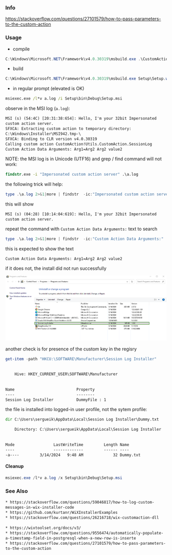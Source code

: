 ### Info

https://stackoverflow.com/questions/27101579/how-to-pass-parameters-to-the-custom-action

### Usage

* compile

```powershell
C:\Windows\Microsoft.NET\Framework\v4.0.30319\msbuild.exe .\CustomAction\CustomAction.csproj /t:clean,compile
```
* build

```powershell
C:\Windows\Microsoft.NET\Framework\v4.0.30319\msbuild.exe Setup\Setup.wixproj
```

* in regular prompt (elevated is OK)

```cmd
msiexec.exe /l*v a.log /i Setup\bin\Debug\Setup.msi
```
observe in the MSI log (`a.log`):

```text
MSI (s) (54:4C) [20:31:38:654]: Hello, I'm your 32bit Impersonated custom action server.
SFXCA: Extracting custom action to temporary directory: C:\Windows\Installer\MSI942.tmp-\
SFXCA: Binding to CLR version v4.0.30319
Calling custom action CustomAction!Utils.CustomAction.SessionLog
Custom Action Data Arguments: Arg1=Arg2 Arg2 value2
```

NOTE: the MSI log is in Unicode (UTF16) and grep / find command will not work:
```cmd
findstr.exe -i "Impersonated custom action server" .\a.log
```
the following trick will help:
```powershell
type .\a.log 2>&1|more | findstr  -ic:"Impersonated custom action server"
```
this will show
```text
MSI (s) (04:28) [10:14:04:619]: Hello, I'm your 32bit Impersonated custom action server.
```

repeat the command with `Custom Action Data Arguments:` text to search
```powershell
type .\a.log 2>&1|more | findstr  -ic:"Custom Action Data Arguments:"
```
this is expected to show the text
```text
Custom Action Data Arguments: Arg1=Arg2 Arg2 value2
```

if it does not, the install did not run successfully

![application](https://github.com/sergueik/powershell_samples/blob/master/external/wix/basic-logging/screenshots/capture-installed-apps.png)

another check is for presence of the custom key in the regisry
```powershell
get-item -path "HKCU:\SOFTWARE\Manufacturer\Session Log Installer"
```
```text

    Hive: HKEY_CURRENT_USER\SOFTWARE\Manufacturer


Name                           Property
----                           --------
Session Log Installer          DummyFile : 1
```

the file is installed into  logged-in user profile, not the sytem profile:
```cmd
dir C:\Users\sergueik\AppData\Local\Session Log Installer\Dummy.txt
```

```text
    Directory: C:\Users\sergueik\AppData\Local\Session Log Installer


Mode                 LastWriteTime         Length Name
----                 -------------         ------ ----
-a----         3/14/2024   9:48 AM             32 Dummy.txt

```
#### Cleanup
```powershell
msiexec.exe /l*v a.log /x Setup\bin\Debug\Setup.msi
```


### See Also

    * https://stackoverflow.com/questions/59046817/how-to-log-custom-messages-in-wix-installer-code
    * https://github.com/kurtanr/WiXInstallerExamples
    * https://stackoverflow.com/questions/26216718/wix-customaction-dll

    * https://wixtoolset.org/docs/v3/
    * https://stackoverflow.com/questions/9556474/automatically-populate-a-timestamp-field-in-postgresql-when-a-new-row-is-inserte
    * https://stackoverflow.com/questions/27101579/how-to-pass-parameters-to-the-custom-action

